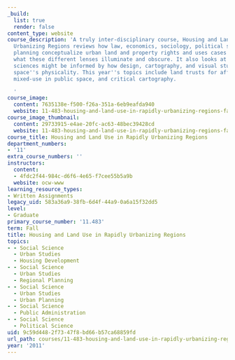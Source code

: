 ```yaml
---
_build:
  list: true
  render: false
content_type: website
course_description: 'A truly inter-disciplinary course, Housing and Land Use in Rapidly
  Urbanizing Regions reviews how law, economics, sociology, political science, and
  planning conceptualize urban land and property rights and uses cases to discuss
  what these different lenses illuminate and obscure. It also looks at how the social
  sciences might be informed by how design, cartography, and visual studies conceptualize
  space''s physicality. This year''s topics include land trusts for affordable housing,
  mixed-use in public space, and critical cartography.

  '
course_image:
  content: 7635138e-f500-f26a-351a-6eb9eafda940
  website: 11-483-housing-and-land-use-in-rapidly-urbanizing-regions-fall-2011
course_image_thumbnail:
  content: 29733915-e4ae-20fc-ac63-48bec39428cd
  website: 11-483-housing-and-land-use-in-rapidly-urbanizing-regions-fall-2011
course_title: Housing and Land Use in Rapidly Urbanizing Regions
department_numbers:
- '11'
extra_course_numbers: ''
instructors:
  content:
  - 4fdc2f44-984c-d6f6-4e65-f7cee55b5a9b
  website: ocw-www
learning_resource_types:
- Written Assignments
legacy_uid: 583a36a9-38fb-6d4f-44a9-0a6a15f32dd5
level:
- Graduate
primary_course_number: '11.483'
term: Fall
title: Housing and Land Use in Rapidly Urbanizing Regions
topics:
- - Social Science
  - Urban Studies
  - Housing Development
- - Social Science
  - Urban Studies
  - Regional Planning
- - Social Science
  - Urban Studies
  - Urban Planning
- - Social Science
  - Public Administration
- - Social Science
  - Political Science
uid: 9c59d448-2f73-47f8-bd66-b57ca68859fd
url_path: courses/11-483-housing-and-land-use-in-rapidly-urbanizing-regions-fall-2011
year: '2011'
---
```

